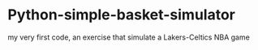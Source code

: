 # Python-simple-basket-simulator
my very first code, an exercise that simulate a Lakers-Celtics NBA game
